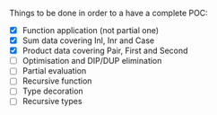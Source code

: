 Things to be done in order to a have a complete POC:

-[X] Function application (not partial one)
-[X] Sum data covering Inl, Inr and Case
-[X] Product data covering Pair, First and Second
-[ ] Optimisation and DIP/DUP elimination
-[ ] Partial evaluation
-[ ] Recursive function
-[ ] Type decoration
-[ ] Recursive types
